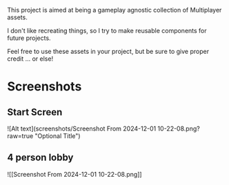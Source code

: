 This project is aimed at being a gameplay agnostic collection of Multiplayer assets. 

I don't like recreating things, so I try to make reusable components for future projects. 

Feel free to use these assets in your project, but be sure to give proper credit ... or else!


# Screenshots
## Start Screen
![Alt text](screenshots/Screenshot From 2024-12-01 10-22-08.png?raw=true "Optional Title")

## 4 person lobby
![[Screenshot From 2024-12-01 10-22-08.png]]
